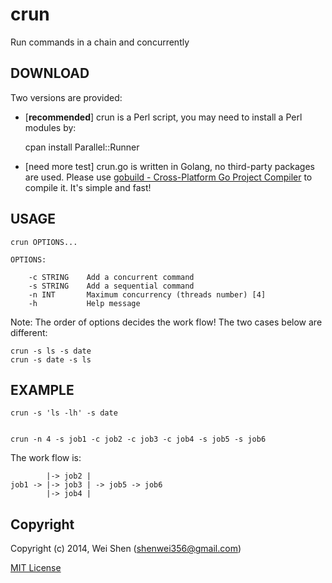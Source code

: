 crun
====

Run commands in a chain and concurrently


DOWNLOAD
-------------

Two versions are provided:

- [**recommended**] crun is a Perl script, you may need to install a Perl modules by:

    cpan install Parallel::Runner

- [need more test] crun.go is written in Golang, no third-party packages are used. Please use [gobuild - Cross-Platform Go Project Compiler](http://gobuild.io/download/github.com/shenwei356/crun/go) to compile it. It's simple and fast!
    

USAGE
-----
   
    crun OPTIONS...

    OPTIONS:

        -c STRING    Add a concurrent command
        -s STRING    Add a sequential command
        -n INT       Maximum concurrency (threads number) [4]
        -h           Help message
        
Note: The order of options decides the work flow! The two cases below are different:
    
    crun -s ls -s date
    crun -s date -s ls

EXAMPLE
-------

    crun -s 'ls -lh' -s date
    
    
    crun -n 4 -s job1 -c job2 -c job3 -c job4 -s job5 -s job6

The work flow is:

            |-> job2 |  
    job1 -> |-> job3 | -> job5 -> job6
            |-> job4 |


Copyright
--------

Copyright (c) 2014, Wei Shen (shenwei356@gmail.com)


[MIT License](https://github.com/shenwei356/crun/blob/master/LICENSE)